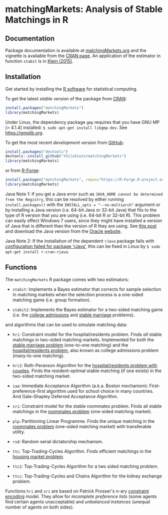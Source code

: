 # matchingMarkets: Analysis of Stable Matchings in R



## Documentation

Package documentation is available at [matchingMarkets.org](https://matchingMarkets.org) and the vignette is available from the [CRAN page](https://cran.r-project.org/package=matchingMarkets). An application of the estimator in function `stabit` is in [Klein (2015)](https://ideas.repec.org/p/cam/camdae/1521.html).



## Installation

Get started by installing the [R software](https://www.r-project.org/) for statistical computing.

To get the latest *stable version* of the package from [CRAN](https://cran.r-project.org/package=matchingMarkets):

```R
install.packages("matchingMarkets")
library(matchingMarkets)
```

Under Linux, the dependency package `gmp` requires that you have GNU MP (> 4.1.4) installed: `$ sudo apt-get install libgmp-dev`. See https://gmplib.org.

To get the most recent *development version* from [GitHub](https://github.com/thiloklein/matchingMarkets):

```R
install.packages("devtools")
devtools::install_github("thiloklein/matchingMarkets")
library(matchingMarkets)
```
or from [R-Forge](https://r-forge.r-project.org/R/?group_id=1906):

```R
install.packages("matchingMarkets", repos="https://R-Forge.R-project.org")
library(matchingMarkets)
```

Java Note 1: If you get a Java error such as `JAVA_HOME cannot be determined from the Registry`, this can be resolved by either running `install.packages()` with the `INSTALL_opts = "--no-multiarch"` argument or by installing a Java version (i.e. 64-bit Java or 32-bit Java) that fits to the type of R version that you are using (i.e. 64-bit R or 32-bit R). This problem can easily effect Windows 7 users, since they might have installed a version of Java that is different than the version of R they are using. See [this post](https://www.r-statistics.com/2012/08/how-to-load-the-rjava-package-after-the-error-java_home-cannot-be-determined-from-the-registry/) and download the Java version from the [Oracle website](https://www.java.com/en/download/manual.jsp).

Java Note 2: If the installation of the dependent `rJava` package fails with [configuration failed for package ‘rJava’](https://stackoverflow.com/questions/3311940/r-rjava-package-install-failing), this can be fixed in Linux by `$ sudo apt-get install r-cran-rjava`.



## Functions

The `matchingMarkets` R package comes with two estimators:

* `stabit`: Implements a Bayes estimator that corrects for sample selection in matching markets when the selection process is a one-sided matching game (i.e. group formation).

* `stabit2`: Implements the Bayes estimator for a two-sided matching game (i.e. the [college admissions](https://en.wikipedia.org/wiki/Stable_marriage_problem#Similar_problems) and [stable marriage](https://en.wikipedia.org/wiki/Stable_marriage_problem) problems).

and algorithms that can be used to simulate matching data:

* `hri`: Constraint model for the hospital/residents problem. Finds *all* stable matchings in two-sided matching markets. Implemented for both the [stable marriage problem](https://en.wikipedia.org/wiki/Stable_marriage_problem) (one-to-one matching) and the [hospital/residents problem](https://en.wikipedia.org/wiki/Stable_marriage_problem#Similar_problems), also known as college admissions problem (many-to-one matching). 

* `hri2`: Roth-Peranson Algorithm for the [hospital/residents problem with couples](https://en.wikipedia.org/wiki/National_Resident_Matching_Program). Finds the resident-optimal stable matching (if one exists) in the two-sided matching market. 

* `iaa`: Immediate Acceptance Algorithm (a.k.a. Boston mechanism): First-preference-first algorithm used for school choice in many countries. And Gale-Shapley Deferred Acceptance Algorithm.

* `sri`: Constraint model for the stable roommates problem. Finds all stable matchings in the [roommates problem](https://en.wikipedia.org/wiki/Stable_roommates_problem) (one-sided matching market).

* `plp`: Partitioning Linear Programme. Finds the unique matching in the [roommates problem](https://en.wikipedia.org/wiki/Stable_roommates_problem) (one-sided matching market) with transferable utility.

* `rsd`: Random serial dictatorship mechanism.

* `ttc`: Top-Trading-Cycles Algorithm. Finds efficient matchings in the [housing market problem](https://en.wikipedia.org/wiki/Top_trading_cycle).

* `ttc2`: Top-Trading-Cycles Algorithm for a two sided matching problem. 

* `ttcc`: Top-Trading-Cycles and Chains Algorithm for the kidney exchange problem. 

Functions `hri` and `sri` are based on Patrick Prosser's n-ary [constraint encoding](https://arxiv.org/abs/1308.0183) model. They allow for *incomplete preference lists* (some agents find certain agents unacceptable) and *unbalanced instances* (unequal number of agents on both sides).  


